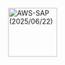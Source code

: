 <p>
  <img alt="AWS-SAP (2025/06/22)" width=100 src=https://github.com/user-attachments/assets/2ede8c9e-3d8f-48f3-afca-011bfca355db>
</p>
